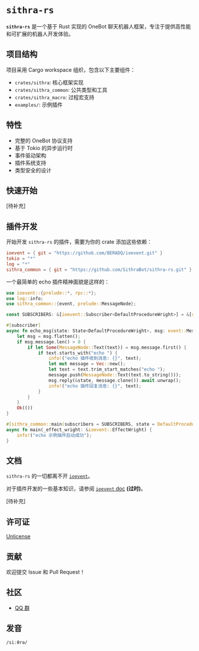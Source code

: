 # **`sithra-rs`**

**`sithra-rs`** 是一个基于 Rust 实现的 OneBot 聊天机器人框架，专注于提供高性能和可扩展的机器人开发体验。

## 项目结构

项目采用 Cargo workspace 组织，包含以下主要组件：

- `crates/sithra`: 核心框架实现
- `crates/sithra_common`: 公共类型和工具
- `crates/sithra_macro`: 过程宏支持
- `examples/`: 示例插件

## 特性

- 完整的 OneBot 协议支持
- 基于 Tokio 的异步运行时
- 事件驱动架构
- 插件系统支持
- 类型安全的设计

## 快速开始

[待补充]

## 插件开发

开始开发 `sithra-rs` 的插件，需要为你的 crate 添加这些依赖：

```toml
ioevent = { git = "https://github.com/BERADQ/ioevent.git" }
tokio = "*"
log = "*"
sithra_common = { git = "https://github.com/SithraBot/sithra-rs.git" }
```

一个最简单的 echo 插件精神面貌是这样的：

```rust
use ioevent::{prelude::*, rpc::*};
use log::info;
use sithra_common::{event, prelude::MessageNode};

const SUBSCRIBERS: &[ioevent::Subscriber<DefaultProcedureWright>] = &[create_subscriber!(echo_msg)];

#[subscriber]
async fn echo_msg(state: State<DefaultProcedureWright>, msg: event::MessageDetail) -> Result {
    let msg = msg.flatten();
    if msg.message.len() > 0 {
        if let Some(MessageNode::Text(text)) = msg.message.first() {
            if text.starts_with("echo ") {
                info!("echo 插件收到消息: {}", text);
                let mut message = Vec::new();
                let text = text.trim_start_matches("echo ");
                message.push(MessageNode::Text(text.to_string()));
                msg.reply(&state, message.clone()).await.unwrap();
                info!("echo 插件回复消息: {}", text);
            }
        }
    }
    Ok(())
}

#[sithra_common::main(subscribers = SUBSCRIBERS, state = DefaultProcedureWright::default())]
async fn main(_effect_wright: &ioevent::EffectWright) {
    info!("echo 示例插件启动成功");
}
```

## 文档

`sithra-rs` 的一切都离不开 [`ioevent`](https://github.com/BERADQ/ioevent)。

对于插件开发的一些基本知识，请参阅 [`ioevent` doc](https://docs.rs/ioevent/latest/ioevent/) **(过时)**。

[待补充]

## 许可证

[Unlicense](https://github.com/SithraBot/sithra-rs/blob/main/LICENSE)

## 贡献

欢迎提交 Issue 和 Pull Request！

## 社区

- [QQ 群](https://qm.qq.com/q/XtORRK5Ruk)

## 发音

`/siːθrə/`